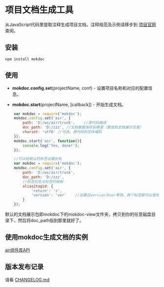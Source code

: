 # 项目文档生成工具

从JavaScript代码里提取注释生成项目文档。注释规范及示例请移步到 [项目官网](http://mokjs.com/mokdoc) 查阅。

## 安装

    npm install mokdoc

## 使用

* __mokdoc.config.set__(projectName, conf) - 设置项目名称和对应的配置信息。

* __mokdoc.start__(projectName, [callback]) - 开始生成文档。

```javascript
	var mokdoc = require('mokdoc');
	mokdoc.config.set('air', {
		path: 'D:/ws/air/trunk',	//源代码路径
		doc_path: 'D:/zzz',	//文档数据保存到哪里（要放到文档展示包里）
		charset: 'utf8'	//可选。源代码的文件编码
	});
	mokdoc.start('air', function(){
		console.log('Yes, done!');
	});
```
```javascript
	//可以给默认的标签设置别名
	var mokdoc = require('mokdoc');
	mokdoc.config.set('air', {
		path: 'D:/ws/air/trunk',
		doc_path: 'D:/zzz',
		//标签别名与标签的映射
		alias2tagid: {
			'return': 'r',
			'version': 'ver'	//设置后version与ver等效，两个标签都可以使用
		}
	});
```

默认的文档展示包即mokdoc下的mokdoc-view文件夹，拷贝到你的任意磁盘目录下，然后将doc_path指到那里就好了。

## 使用mokdoc生成文档的实例

[air组件库API](http://mokjs.sinaapp.com/air-api)

## 版本发布记录

请看 [CHANGELOG.md](https://github.com/1144/mokdoc/blob/master/CHANGELOG.md)
